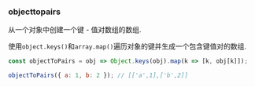 ### objecttopairs

从一个对象中创建一个键 - 值对数组的数组. 

使用`object.keys()`和`array.map()`遍历对象的键并生成一个包含键值对的数组. 

```js
const objectToPairs = obj => Object.keys(obj).map(k => [k, obj[k]]);
```

```js
objectToPairs({ a: 1, b: 2 }); // [['a',1],['b',2]]
```